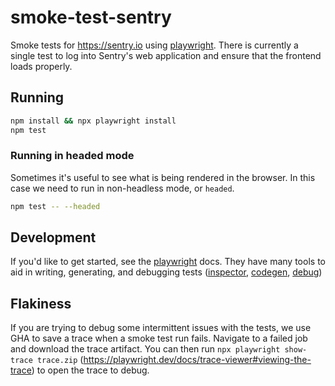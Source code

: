 # smoke-test-sentry

Smoke tests for https://sentry.io using [playwright](https://playwright.dev/).
There is currently a single test to log into Sentry's web application and
ensure that the frontend loads properly.


## Running

```bash
npm install && npx playwright install
npm test
```

### Running in headed mode

Sometimes it's useful to see what is being rendered in the browser. In this case we need to run in non-headless mode, or `headed`.
```bash
npm test -- --headed
```

## Development

If you'd like to get started, see the [playwright](https://playwright.dev/)
docs. They have many tools to aid in writing, generating, and debugging tests
([inspector](https://playwright.dev/docs/inspector),
[codegen](https://playwright.dev/docs/codegen),
[debug](https://playwright.dev/docs/debug))

## Flakiness
If you are trying to debug some intermittent issues with the tests, we use GHA to save a trace when a smoke test run fails. Navigate to a failed job and download the trace artifact. You can then run `npx playwright show-trace trace.zip` (https://playwright.dev/docs/trace-viewer#viewing-the-trace) to open the trace to debug.
